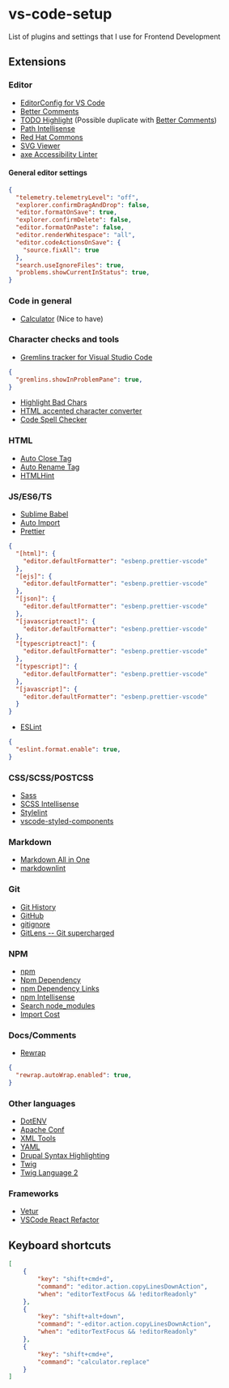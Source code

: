 # vs-code-setup
List of plugins and settings that I use for Frontend Development

## Extensions

### Editor

- [EditorConfig for VS Code](https://github.com/editorconfig/editorconfig-vscode)
- [Better Comments](https://marketplace.visualstudio.com/items?itemName=aaron-bond.better-comments)
- [TODO Highlight](https://github.com/wayou/vscode-todo-highlight) (Possible duplicate with [Better Comments](https://marketplace.visualstudio.com/items?itemName=aaron-bond.better-comments))
- [Path Intellisense](https://github.com/ChristianKohler/PathIntellisense)
- [Red Hat Commons](https://marketplace.visualstudio.com/items?itemName=redhat.vscode-commons)
- [SVG Viewer](https://marketplace.visualstudio.com/items?itemName=cssho.vscode-svgviewer)
- [axe Accessibility Linter](https://marketplace.visualstudio.com/items?itemName=deque-systems.vscode-axe-linter)

#### General editor settings

```json
{
  "telemetry.telemetryLevel": "off",
  "explorer.confirmDragAndDrop": false,
  "editor.formatOnSave": true,
  "explorer.confirmDelete": false,
  "editor.formatOnPaste": false,
  "editor.renderWhitespace": "all",
  "editor.codeActionsOnSave": {
    "source.fixAll": true
  },
  "search.useIgnoreFiles": true,
  "problems.showCurrentInStatus": true,
}
```

### Code in general

- [Calculator](https://github.com/lixquid/vscode-calculator) (Nice to have)

### Character checks and tools

- [Gremlins tracker for Visual Studio Code](https://marketplace.visualstudio.com/items?itemName=nhoizey.gremlins)
```json
{
  "gremlins.showInProblemPane": true,
}
```
- [Highlight Bad Chars](https://marketplace.visualstudio.com/items?itemName=wengerk.highlight-bad-chars)
- [HTML accented character converter](https://marketplace.visualstudio.com/items?itemName=enriquein.htmlentity-replacer)
- [Code Spell Checker](https://marketplace.visualstudio.com/items?itemName=streetsidesoftware.code-spell-checker)

### HTML

- [Auto Close Tag](https://github.com/formulahendry/vscode-auto-close-tag)
- [Auto Rename Tag](https://github.com/formulahendry/vscode-auto-rename-tag)
- [HTMLHint](https://github.com/Microsoft/vscode-htmlhint)

### JS/ES6/TS

- [Sublime Babel](https://github.com/joshpeng/Sublime-Babel-VSCode)
- [Auto Import](https://marketplace.visualstudio.com/items?itemName=steoates.autoimport)
- [Prettier](https://github.com/prettier/prettier-vscode)
```json
{
  "[html]": {
    "editor.defaultFormatter": "esbenp.prettier-vscode"
  },
  "[ejs]": {
    "editor.defaultFormatter": "esbenp.prettier-vscode"
  },
  "[json]": {
    "editor.defaultFormatter": "esbenp.prettier-vscode"
  },
  "[javascriptreact]": {
    "editor.defaultFormatter": "esbenp.prettier-vscode"
  },
  "[typescriptreact]": {
    "editor.defaultFormatter": "esbenp.prettier-vscode"
  },
  "[typescript]": {
    "editor.defaultFormatter": "esbenp.prettier-vscode"
  },
  "[javascript]": {
    "editor.defaultFormatter": "esbenp.prettier-vscode"
  }
}
```
- [ESLint](https://github.com/Microsoft/vscode-eslint)
```json
{
  "eslint.format.enable": true,
}
```

### CSS/SCSS/POSTCSS

- [Sass](https://github.com/robinbentley/vscode-sass-indented)
- [SCSS Intellisense](https://github.com/mrmlnc/vscode-scss)
- [Stylelint](https://marketplace.visualstudio.com/items?itemName=stylelint.vscode-stylelint)
- [vscode-styled-components](https://marketplace.visualstudio.com/items?itemName=styled-components.vscode-styled-components)

### Markdown

- [Markdown All in One](https://github.com/yzhang-gh/vscode-markdown)
- [markdownlint](https://github.com/DavidAnson/vscode-markdownlint)

### Git

- [Git History](https://github.com/DonJayamanne/gitHistoryVSCode)
- [GitHub](https://github.com/KnisterPeter/vscode-github)
- [gitignore](https://github.com/CodeZombieCH/vscode-gitignore)
- [GitLens -- Git supercharged](https://github.com/eamodio/vscode-gitlens)

### NPM

- [npm](https://github.com/Microsoft/vscode-npm-scripts)
- [Npm Dependency](https://github.com/leftstick/vscode-npm-dependency)
- [npm Dependency Links](https://github.com/herrmannplatz/npm-dependency-links)
- [npm Intellisense](https://github.com/ChristianKohler/NpmIntellisense)
- [Search node_modules](https://github.com/jasonnutter/vscode-search-node-modules)
- [Import Cost](https://github.com/wix/import-cost)

### Docs/Comments

- [Rewrap](https://marketplace.visualstudio.com/items?itemName=stkb.rewrap)
```json
{
  "rewrap.autoWrap.enabled": true,
}
```

### Other languages

- [DotENV](https://github.com/mikestead/vscode-dotenv)
- [Apache Conf](https://marketplace.visualstudio.com/items?itemName=mrmlnc.vscode-apache)
- [XML Tools](https://github.com/DotJoshJohnson/vscode-xml)
- [YAML](https://marketplace.visualstudio.com/items?itemName=redhat.vscode-yaml)
- [Drupal Syntax Highlighting](https://marketplace.visualstudio.com/items?itemName=marcostazi.VS-code-drupal)
- [Twig](https://marketplace.visualstudio.com/items?itemName=whatwedo.twig)
- [Twig Language 2](https://marketplace.visualstudio.com/items?itemName=mblode.twig-language-2)

### Frameworks

- [Vetur](https://marketplace.visualstudio.com/items?itemName=octref.vetur)
- [VSCode React Refactor](https://marketplace.visualstudio.com/items?itemName=planbcoding.vscode-react-refactor)

## Keyboard shortcuts

```json
[
    {
        "key": "shift+cmd+d",
        "command": "editor.action.copyLinesDownAction",
        "when": "editorTextFocus && !editorReadonly"
    },
    {
        "key": "shift+alt+down",
        "command": "-editor.action.copyLinesDownAction",
        "when": "editorTextFocus && !editorReadonly"
    },
    {
        "key": "shift+cmd+e",
        "command": "calculator.replace"
    }
]
```
